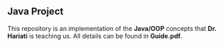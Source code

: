 ## Java Project

This repository is an implementation of the **Java/OOP** concepts that **Dr. Hariati** is teaching us. All details can be found in **Guide.pdf**.
